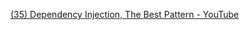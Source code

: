 [(35) Dependency Injection, The Best Pattern - YouTube](https://www.youtube.com/watch?v=J1f5b4vcxCQ&list=WL&index=4&t=18s&ab_channel=CodeAesthetic)
